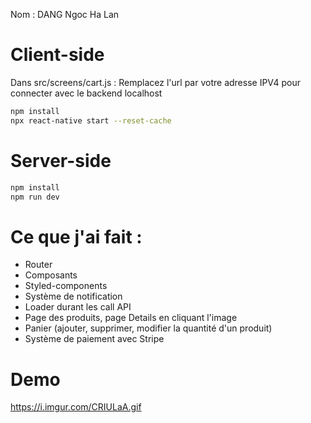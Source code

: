 Nom : DANG Ngoc Ha Lan

# Client-side

Dans src/screens/cart.js : Remplacez l'url par votre adresse IPV4 pour connecter avec le backend localhost

```bash
npm install
npx react-native start --reset-cache
```

# Server-side

```bash
npm install
npm run dev
```

# Ce que j'ai fait :

- Router
- Composants
- Styled-components
- Système de notification
- Loader durant les call API
- Page des produits, page Details en cliquant l'image
- Panier (ajouter, supprimer, modifier la quantité d'un produit)
- Système de paiement avec Stripe

# Demo

https://i.imgur.com/CRIULaA.gif
